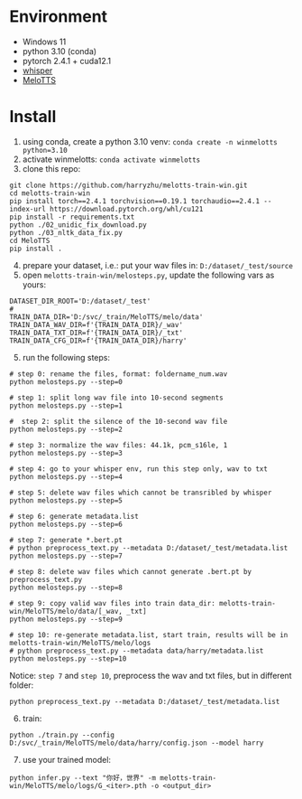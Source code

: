 # Environment
* Windows 11
* python 3.10 (conda)
* pytorch 2.4.1 + cuda12.1
* [whisper](https://huggingface.co/openai/whisper-large-v3)
* [MeloTTS](https://github.com/myshell-ai/MeloTTS)

# Install
1. using conda, create a python 3.10 venv: `conda create -n winmelotts python=3.10`
2. activate winmelotts: `conda activate winmelotts	`
3. clone this repo:

```
git clone https://github.com/harryzhu/melotts-train-win.git
cd melotts-train-win
pip install torch==2.4.1 torchvision==0.19.1 torchaudio==2.4.1 --index-url https://download.pytorch.org/whl/cu121
pip install -r requirements.txt
python ./02_unidic_fix_download.py
python ./03_nltk_data_fix.py
cd MeloTTS
pip install .
```

4. prepare your dataset, i.e.: put your wav files in: `D:/dataset/_test/source`
5. open `melotts-train-win/melosteps.py`, update the following vars as yours:

```
DATASET_DIR_ROOT='D:/dataset/_test'
#
TRAIN_DATA_DIR='D:/svc/_train/MeloTTS/melo/data'
TRAIN_DATA_WAV_DIR=f'{TRAIN_DATA_DIR}/_wav'
TRAIN_DATA_TXT_DIR=f'{TRAIN_DATA_DIR}/_txt'
TRAIN_DATA_CFG_DIR=f'{TRAIN_DATA_DIR}/harry'
```

5. run the following steps:

```
# step 0: rename the files, format: foldername_num.wav
python melosteps.py --step=0

# step 1: split long wav file into 10-second segments
python melosteps.py --step=1

#  step 2: split the silence of the 10-second wav file
python melosteps.py --step=2

# step 3: normalize the wav files: 44.1k, pcm_s16le, 1
python melosteps.py --step=3

# step 4: go to your whisper env, run this step only, wav to txt
python melosteps.py --step=4

# step 5: delete wav files which cannot be transribled by whisper
python melosteps.py --step=5

# step 6: generate metadata.list
python melosteps.py --step=6

# step 7: generate *.bert.pt
# python preprocess_text.py --metadata D:/dataset/_test/metadata.list 
python melosteps.py --step=7

# step 8: delete wav files which cannot generate .bert.pt by preprocess_text.py
python melosteps.py --step=8

# step 9: copy valid wav files into train data_dir: melotts-train-win/MeloTTS/melo/data/[_wav, _txt]
python melosteps.py --step=9

# step 10: re-generate metadata.list, start train, results will be in melotts-train-win/MeloTTS/melo/logs
# python preprocess_text.py --metadata data/harry/metadata.list 
python melosteps.py --step=10
```
Notice: `step 7` and `step 10`, preprocess the wav and txt files, but in different folder:

```
python preprocess_text.py --metadata D:/dataset/_test/metadata.list 
```

6. train:

```
python ./train.py --config D:/svc/_train/MeloTTS/melo/data/harry/config.json --model harry
```

7. use your trained model:
```
python infer.py --text "你好，世界" -m melotts-train-win/MeloTTS/melo/logs/G_<iter>.pth -o <output_dir>
```